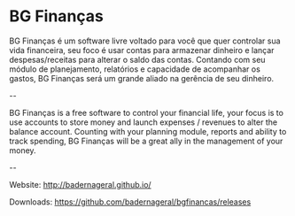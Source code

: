 # BG Finanças

BG Finanças é um software livre voltado para você que quer controlar sua vida financeira, seu foco é usar contas para armazenar dinheiro e lançar despesas/receitas para alterar o saldo das contas. Contando com seu módulo de planejamento, relatórios e capacidade de acompanhar os gastos, BG Finanças será um grande aliado na gerência de seu dinheiro.

--

BG Finanças is a free software to control your financial life, your focus is to use accounts to store money and launch expenses / revenues to alter the balance account. Counting with your planning module, reports and ability to track spending, BG Finanças will be a great ally in the management of your money.

--

Website: http://badernageral.github.io/

Downloads: https://github.com/badernageral/bgfinancas/releases
